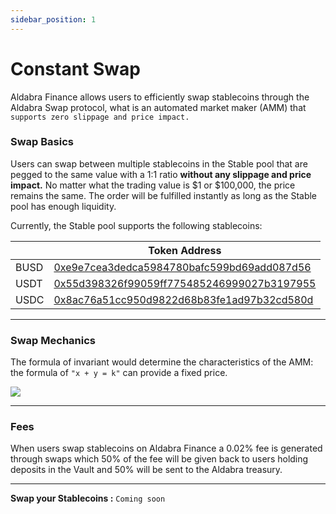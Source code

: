 ```yaml
---
sidebar_position: 1
---
```


# Constant Swap

Aldabra Finance allows users to efficiently swap stablecoins through the Aldabra Swap protocol, what is an automated market maker (AMM) that `supports zero slippage and price impact.`

### Swap Basics

Users can swap between multiple stablecoins in the Stable pool that are pegged to the same value with a 1:1 ratio **without any slippage and price impact.** No matter what the trading value is $1 or $100,000, the price remains the same. The order will be fulfilled instantly as long as the Stable pool has enough liquidity.

Currently, the Stable pool supports the following stablecoins:  

|      | Token Address                               |
| ---- | ------------------------------------------- |
| BUSD | [0xe9e7cea3dedca5984780bafc599bd69add087d56](https://bscscan.com/token/0xe9e7cea3dedca5984780bafc599bd69add087d56) |
| USDT | [0x55d398326f99059ff775485246999027b3197955](https://bscscan.com/token/0x55d398326f99059ff775485246999027b3197955) |
| USDC | [0x8ac76a51cc950d9822d68b83fe1ad97b32cd580d](https://bscscan.com/token/0x8ac76a51cc950d9822d68b83fe1ad97b32cd580d) |
***

### Swap Mechanics

The formula of invariant would determine the characteristics of the AMM: the formula of `"x + y = k"` can provide a fixed price.

![](/img/swap_info.webp)
***

### Fees

When users swap stablecoins on Aldabra Finance a 0.02% fee is generated through swaps which 50% of the fee will be given back to users holding deposits in the Vault and 50% will be sent to the Aldabra treasury.
***

**Swap your Stablecoins :** `Coming soon`